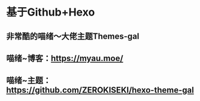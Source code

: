 # 基于Github+Hexo 
## 非常酷的喵绪～大佬主题Themes-gal
## 喵绪~博客：https://myau.moe/ 
## 喵绪~主题：https://github.com/ZEROKISEKI/hexo-theme-gal
